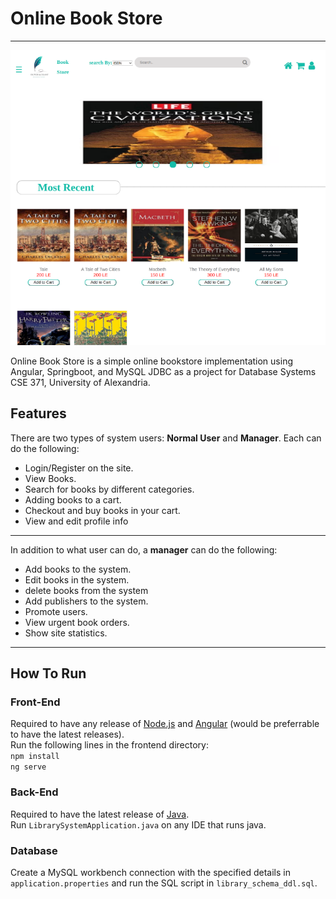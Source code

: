 # Online Book Store
---
![alt text](homebook.png)

Online Book Store is a simple online bookstore implementation using Angular, Springboot, and MySQL JDBC as a project for Database Systems CSE 371, University of Alexandria.
## Features
There are two types of system users: **Normal User** and **Manager**. Each can do the following:
  - Login/Register on the site.
  - View Books.
  - Search for books by different categories.
  - Adding books to a cart.
  - Checkout and buy books in your cart.
  - View and edit profile info 
---
In addition to what user can do, a **manager** can do the following:
  - Add books to the system.
  - Edit books in the system.
  - delete books from the system
  - Add publishers to the system.
  - Promote users.
  - View urgent book orders.
  - Show site statistics.

---
## How To Run
### Front-End
Required to have any release of [Node.js](https://nodejs.org/en/download/) and [Angular](https://angular.io/quick-start) (would be preferrable to have the latest releases).\
Run the following lines in the frontend directory:\
`npm install`\
`ng serve`
### Back-End
Required to have the latest release of [Java](https://www.java.com/en/download/).\
Run `LibrarySystemApplication.java` on any IDE that runs java.
### Database
Create a MySQL workbench connection with the specified details in `application.properties` and run the SQL script in `library_schema_ddl.sql`.

